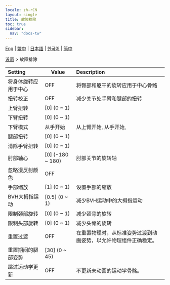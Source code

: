 ```yaml
---
locale: zh-rCN
layout: single
title: 故障排除
toc: true
sidebar:
  nav: "docs-tw"
---
```

[Eng](/dancexr/menu/2025.4/actor/troubleshooting) | [繁中](/tw/dancexr/menu/2025.4/actor/troubleshooting) | [日本語](/jp/dancexr/menu/2025.4/actor/troubleshooting) | [한국어](/kr/dancexr/menu/2025.4/actor/troubleshooting) | [简中](/zh/dancexr/menu/2025.4/actor/troubleshooting)

[设置](../menu#设置) > 故障排除



| Setting | Value | Description |
| :--- | --- | :--- |
| 将身体旋转应用于中心 | OFF | 将臀部和躯干的旋转应用于中心骨骼
| 扭转校正 | OFF | 减少关节处手臂和腿部的扭转
| 上臂扭转 | [0] (0 ~ 1) | 
| 下臂扭转 | [0] (0 ~ 1) | 
| 下臂模式 | 从手开始 | 从上臂开始, 从手开始, 
| 腿部扭转 | [0] (0 ~ 1) | 
| 清除手臂扭转 | [0] (0 ~ 1) | 
| 肘部轴心 | [0] (-180 ~ 180) | 肘部关节的旋转轴
| 忽略漫反射颜色 | OFF | 
| 手部缩放 | [1] (0 ~ 1) | 设置手部的缩放
| BVH大拇指运动 | [0.5] (0 ~ 1) | 减少BVH运动中的大拇指运动
| 限制颈部旋转 | [0] (0 ~ 1) | 减少颈骨的旋转
| 限制头部旋转 | [0] (0 ~ 1) | 减少头骨的旋转
| 重置过渡 | OFF | 在重置物理时，从标准姿势过渡到动画姿势，以允许物理组件正确稳定。
| 重置期间的腿部姿势 | [30] (0 ~ 45) | 
| 跳过运动学更新 | OFF | 不更新未动画的运动学骨骼。
